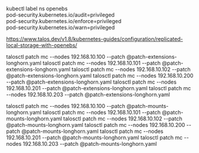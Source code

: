 kubectl label ns openebs \
  pod-security.kubernetes.io/audit=privileged \
  pod-security.kubernetes.io/enforce=privileged \
  pod-security.kubernetes.io/warn=privileged


https://www.talos.dev/v1.8/kubernetes-guides/configuration/replicated-local-storage-with-openebs/


talosctl patch mc --nodes 192.168.10.100 --patch @patch-extensions-longhorn.yaml
talosctl patch mc --nodes 192.168.10.101 --patch @patch-extensions-longhorn.yaml
talosctl patch mc --nodes 192.168.10.102 --patch @patch-extensions-longhorn.yaml
talosctl patch mc --nodes 192.168.10.200 --patch @patch-extensions-longhorn.yaml
talosctl patch mc --nodes 192.168.10.201 --patch @patch-extensions-longhorn.yaml
talosctl patch mc --nodes 192.168.10.203 --patch @patch-extensions-longhorn.yaml


talosctl patch mc --nodes 192.168.10.100 --patch @patch-mounts-longhorn.yaml
talosctl patch mc --nodes 192.168.10.101 --patch @patch-mounts-longhorn.yaml
talosctl patch mc --nodes 192.168.10.102 --patch @patch-mounts-longhorn.yaml
talosctl patch mc --nodes 192.168.10.200 --patch @patch-mounts-longhorn.yaml
talosctl patch mc --nodes 192.168.10.201 --patch @patch-mounts-longhorn.yaml
talosctl patch mc --nodes 192.168.10.203 --patch @patch-mounts-longhorn.yaml
